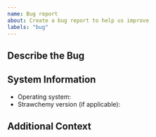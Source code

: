 ```yaml
---
name: Bug report
about: Create a bug report to help us improve
labels: "bug"
---
```


<!-- Provide a general summary of the bug in the title above. -->

<!--- This template is entirely optional and can be removed, but is here to help both you and us. -->
<!--- Anything on lines wrapped in comments like these will not show up in the final text. -->

## Describe the Bug

<!-- A clear and concise description of what the bug is. -->

## System Information

- Operating system:
- Strawchemy version (if applicable):

## Additional Context

<!-- Add any other relevant information about the problem here. -->

